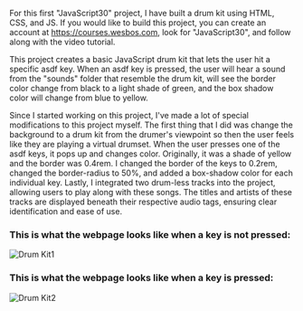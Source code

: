 For this first "JavaScript30" project, I have built a drum kit using HTML, CSS, and JS. If you would like to build this project, you can create an account at https://courses.wesbos.com, look for "JavaScript30", and follow along with the video tutorial.

This project creates a basic JavaScript drum kit that lets the user hit a specific asdf key. When an asdf key is pressed, the user will hear a sound from the "sounds" folder that resemble the drum kit, will see the border color change from black to a light shade of green, and the box shadow color will change from blue to yellow.

Since I started working on this project, I've made a lot of special modifications to this project myself. The first thing that I did was change the background to a drum kit from the drumer's viewpoint so then the user feels like they are playing a virtual drumset. When the user presses one of the asdf keys, it pops up and changes color. Originally, it was a shade of yellow and the border was 0.4rem. I changed the border of the keys to 0.2rem, changed the border-radius to 50%, and added a box-shadow color for each individual key. Lastly, I integrated two drum-less tracks into the project, allowing users to play along with these songs. The titles and artists of these tracks are displayed beneath their respective audio tags, ensuring clear identification and ease of use.

### This is what the webpage looks like when a key is not pressed:

![Drum Kit1](/images/drum-kit1.png)

### This is what the webpage looks like when a key is pressed:

![Drum Kit2](/images/drum-kit2.png)